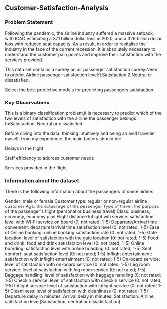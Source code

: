 ## Customer-Satisfaction-Analysis
### Problem Statement
Following the pandemic, the airline industry suffered a massive setback, with ICAO estimating a 371 billion dollar loss in 2020, and a 329 billion dollar loss with reduced seat capacity. As a result, in order to revitalise the industry in the face of the current recession, it is absolutely necessary to understand the customer pain points and improve their satisfaction with the services provided.

This data set contains a survey on air passenger satisfaction survey.Need to predict Airline passenger satisfaction level:1.Satisfaction 2.Neutral or dissatisfied.

Select the best predictive models for predicting passengers satisfaction.

### Key Observations
This is a binary classification problem,it is necessary to predict which of the two levels of satisfaction with the airline the passenger belongs to:Satisfaction, Neutral or dissatisfied

Before diving into the data, thinking intuitively and being an avid traveller myself, from my experience, the main factors should be:

Delays in the flight

Staff efficiency to address customer needs

Services provided in the flight
### Information about the dataset
There is the following information about the passengers of some airline:

Gender: male or female
Customer type: regular or non-regular airline customer
Age: the actual age of the passenger
Type of travel: the purpose of the passenger's flight (personal or business travel)
Class: business, economy, economy plus
Flight distance
Inflight wifi service: satisfaction level with Wi-Fi service on board (0: not rated; 1-5)
Departure/Arrival time convenient: departure/arrival time satisfaction level (0: not rated; 1-5)
Ease of Online booking: online booking satisfaction rate (0: not rated; 1-5)
Gate location: level of satisfaction with the gate location (0: not rated; 1-5)
Food and drink: food and drink satisfaction level (0: not rated; 1-5)
Online boarding: satisfaction level with online boarding (0: not rated; 1-5)
Seat comfort: seat satisfaction level (0: not rated; 1-5)
Inflight entertainment: satisfaction with inflight entertainment (0: not rated; 1-5)
On-board service: level of satisfaction with on-board service (0: not rated; 1-5)
Leg room service: level of satisfaction with leg room service (0: not rated; 1-5)
Baggage handling: level of satisfaction with baggage handling (0: not rated; 1-5)
Checkin service: level of satisfaction with checkin service (0: not rated; 1-5)
Inflight service: level of satisfaction with inflight service (0: not rated; 1-5)
Cleanliness: level of satisfaction with cleanliness (0: not rated; 1-5)
Departure delay in minutes:
Arrival delay in minutes:
Satisfaction: Airline satisfaction level(Satisfaction, neutral or dissatisfaction)
